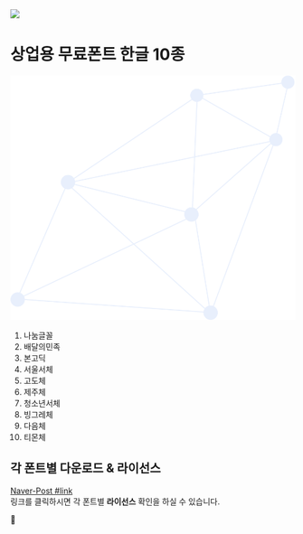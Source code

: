 <img src="https://img.shields.io/badge/license-mit-green.svg" />

# 상업용 무료폰트 한글 10종

![썸네일](/images/image1.png)

1. 나눔글꼴
2. 배달의민족
3. 본고딕
4. 서울서체
5. 고도체
6. 제주체
7. 청소년서체
8. 빙그레체
9. 다음체
10. 티몬체

## 각 폰트별 다운로드 & 라이선스

[Naver-Post #link](https://post.naver.com/viewer/postView.nhn?volumeNo=16277816)  
링크를 클릭하시면 각 폰트별 **라이선스** 확인을 하실 수 있습니다.

:rocket:
